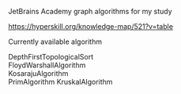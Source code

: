 JetBrains Academy graph algorithms for my study

https://hyperskill.org/knowledge-map/521?v=table

Currently available algorithm

DepthFirstTopologicalSort  
FloydWarshallAlgorithm  
KosarajuAlgorithm  
PrimAlgorithm
KruskalAlgorithm
